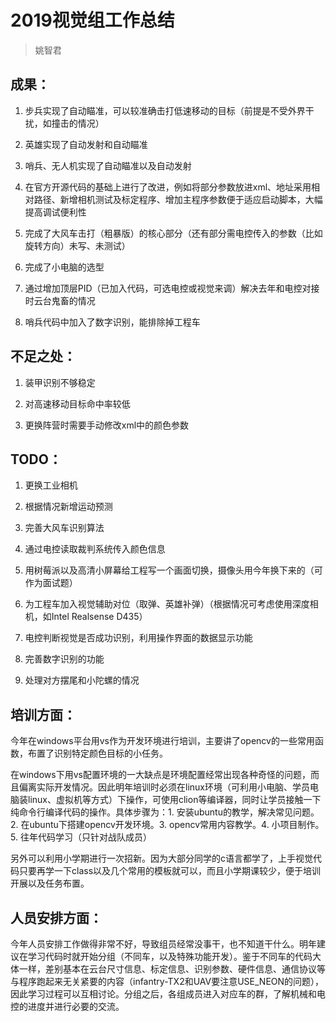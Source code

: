 # 2019视觉组工作总结
> 姚智君

## 成果：

1. 步兵实现了自动瞄准，可以较准确击打低速移动的目标（前提是不受外界干扰，如撞击的情况）

2. 英雄实现了自动发射和自动瞄准

3. 哨兵、无人机实现了自动瞄准以及自动发射

4. 在官方开源代码的基础上进行了改进，例如将部分参数放进xml、地址采用相对路径、新增相机测试及标定程序、增加主程序参数便于适应启动脚本，大幅提高调试便利性

5. 完成了大风车击打（粗暴版）的核心部分（还有部分需电控传入的参数（比如旋转方向）未写、未测试）

6. 完成了小电脑的选型

7. 通过增加顶层PID（已加入代码，可选电控或视觉来调）解决去年和电控对接时云台鬼畜的情况

8. 哨兵代码中加入了数字识别，能排除掉工程车

## 不足之处：

1. 装甲识别不够稳定

2. 对高速移动目标命中率较低

3. 更换阵营时需要手动修改xml中的颜色参数

## TODO：

1. 更换工业相机

2. 根据情况新增运动预测

3. 完善大风车识别算法

4. 通过电控读取裁判系统传入颜色信息

5. 用树莓派以及高清小屏幕给工程写一个画面切换，摄像头用今年换下来的（可作为面试题）

6. 为工程车加入视觉辅助对位（取弹、英雄补弹）（根据情况可考虑使用深度相机，如Intel Realsense D435）

7. 电控判断视觉是否成功识别，利用操作界面的数据显示功能

8. 完善数字识别的功能

9. 处理对方摆尾和小陀螺的情况

## 培训方面：

今年在windows平台用vs作为开发环境进行培训，主要讲了opencv的一些常用函数，布置了识别特定颜色目标的小任务。

在windows下用vs配置环境的一大缺点是环境配置经常出现各种奇怪的问题，而且偏离实际开发情况。因此明年培训时必须在linux环境（可利用小电脑、学员电脑装linux、虚拟机等方式）下操作，可使用clion等编译器，同时让学员接触一下纯命令行编译代码的操作。具体步骤为：1. 安装ubuntu的教学，解决常见问题。2. 在ubuntu下搭建opencv开发环境。3. opencv常用内容教学。4. 小项目制作。5. 往年代码学习（只针对战队成员）

另外可以利用小学期进行一次招新。因为大部分同学的c语言都学了，上手视觉代码只要再学一下class以及几个常用的模板就可以，而且小学期课较少，便于培训开展以及任务布置。

## 人员安排方面：

今年人员安排工作做得非常不好，导致组员经常没事干，也不知道干什么。明年建议在学习代码时就开始分组（不同车，以及特殊功能开发）。鉴于不同车的代码大体一样，差别基本在云台尺寸信息、标定信息、识别参数、硬件信息、通信协议等与程序跑起来无关紧要的内容（infantry-TX2和UAV要注意USE_NEON的问题），因此学习过程可以互相讨论。分组之后，各组成员进入对应车的群，了解机械和电控的进度并进行必要的交流。